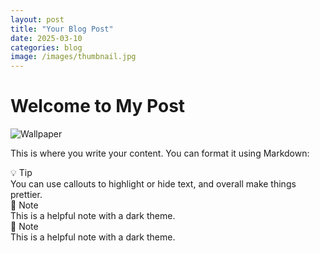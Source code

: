 ```yaml
---
layout: post
title: "Your Blog Post"
date: 2025-03-10
categories: blog
image: /images/thumbnail.jpg
---
```


# Welcome to My Post

![Wallpaper](../images/Wallpaper.png)



This is where you write your content. You can format it using Markdown:


<div class="callout tip">
  <div class="callout-title">
    <span class="callout-icon">💡</span> Tip
  </div>
  <div class="callout-content">
    You can use callouts to highlight or hide text, and overall make things prettier.
  </div>
</div>

<div class="callout note">
  <div class="callout-title">
    <span class="callout-icon">📝</span> Note
  </div>
  <div class="callout-content">
    This is a helpful note with a dark theme.
  </div>
</div>


<div class="callout note">
  <div class="callout-title">
    <span class="callout-icon">📝</span> Note
  </div>
  <div class="callout-content">
    This is a helpful note with a dark theme.
  </div>
</div>



